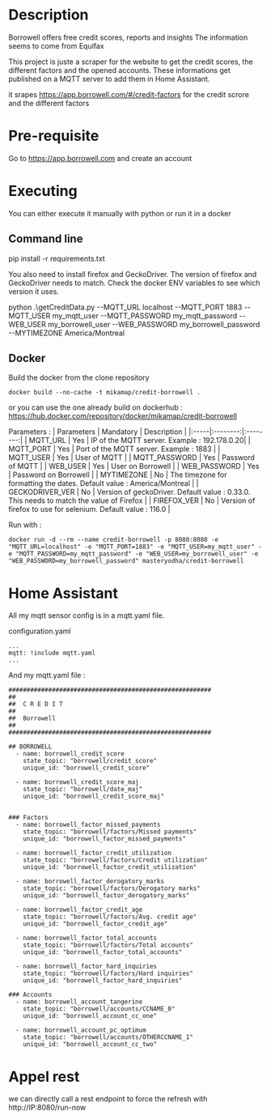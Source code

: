 # Description
Borrowell offers free credit scores, reports and insights
The information seems to come from Equifax

This project is juste a scraper for the website to get the credit scores, the different factors and the opened accounts. These informations get published on a MQTT server to add them in Home Assistant.

it srapes https://app.borrowell.com/#/credit-factors for the credit scrore and the different factors


# Pre-requisite
Go to https://app.borrowell.com and create an account


# Executing

You can either execute it manually with python or run it in a docker

## Command line
pip install -r requirements.txt

You also need to install firefox and GeckoDriver.
The version of firefox and GeckoDriver needs to match.  Check the docker ENV variables to see which version it uses.

python .\getCreditData.py --MQTT_URL localhost --MQTT_PORT 1883 --MQTT_USER my_mqtt_user --MQTT_PASSWORD my_mqtt_password --WEB_USER my_borrowell_user --WEB_PASSWORD my_borrowell_password --MYTIMEZONE America/Montreal



## Docker
Build the docker from the clone repository
```
docker build --no-cache -t mikamap/credit-borrowell .
```

or you can use the one already build on dockerhub : https://hub.docker.com/repository/docker/mikamap/credit-borrowell

Parameters : 
| Parameters | Mandatory |  Description |
|:-----|:--------:|:--------:|
| MQTT_URL   | Yes | IP of the MQTT server.  Example : 192.178.0.20|
| MQTT_PORT   | Yes |  Port of the MQTT server.  Example : 1883  |
| MQTT_USER   | Yes | User of MQTT |
| MQTT_PASSWORD | Yes  | Password of MQTT |
| WEB_USER   | Yes | User on Borrowell |
| WEB_PASSWORD | Yes  | Password on Borrowell |
| MYTIMEZONE | No  | The timezone for formatting the dates.  Default value : America/Montreal |
| GECKODRIVER_VER | No  | Version of geckoDriver.  Default value : 0.33.0.  This needs to match the value of Firefox |
| FIREFOX_VER | No  | Version of firefox to use for selenium.  Default value : 116.0 |

Run with : 
```
docker run -d --rm --name credit-borrowell -p 8080:8080 -e "MQTT_URL=localhost" -e "MQTT_PORT=1883" -e "MQTT_USER=my_mqtt_user" -e "MQTT_PASSWORD=my_mqtt_password" -e "WEB_USER=my_borrowell_user" -e "WEB_PASSWORD=my_borrowell_password" masteryodha/credit-borrowell 
```

# Home Assistant

All my mqtt sensor config is in a mqtt.yaml file.

configuration.yaml
```
...
mqtt: !include mqtt.yaml
...
```

And my mqtt.yaml file : 
```
########################################################
##
##  C R E D I T 
##
##  Borrowell
##
########################################################

## BORROWELL
  - name: borrowell_credit_score
    state_topic: "borrowell/credit_score"
    unique_id: "borrowell_credit_score"

  - name: borrowell_credit_score_maj
    state_topic: "borrowell/date_maj"
    unique_id: "borrowell_credit_score_maj"


### Factors
  - name: borrowell_factor_missed_payments
    state_topic: "borrowell/factors/Missed payments"
    unique_id: "borrowell_factor_missed_payments"

  - name: borrowell_factor_credit_utilization
    state_topic: "borrowell/factors/Credit utilization"
    unique_id: "borrowell_factor_credit_utilization"
    
  - name: borrowell_factor_derogatory_marks
    state_topic: "borrowell/factors/Derogatory marks"
    unique_id: "borrowell_factor_derogatory_marks"

  - name: borrowell_factor_credit_age
    state_topic: "borrowell/factors/Avg. credit age"
    unique_id: "borrowell_factor_credit_age"

  - name: borrowell_factor_total_accounts
    state_topic: "borrowell/factors/Total accounts"
    unique_id: "borrowell_factor_total_accounts"

  - name: borrowell_factor_hard_inquiries
    state_topic: "borrowell/factors/Hard inquiries"
    unique_id: "borrowell_factor_hard_inquiries"

### Accounts
  - name: borrowell_account_tangerine
    state_topic: "borrowell/accounts/CCNAME_0"
    unique_id: "borrowell_account_cc_one"

  - name: borrowell_account_pc_optimum
    state_topic: "borrowell/accounts/OTHERCCNAME_1"
    unique_id: "borrowell_account_cc_two"

```

# Appel rest

we can directly call a rest endpoint to force the refresh with http://IP:8080/run-now
